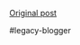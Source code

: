 <!--
date: '2008-06-28'
published: true
slug: 2008-06-jill-bolte-taylors-powerful-stroke-of
time_to_read: 5
title: Jill Bolte Taylor's powerful stroke of insight | Video on TED.com
-->



[Original post](https://ysfk.blogspot.com/2008/06/jill-bolte-taylors-powerful-stroke-of.html)

#legacy-blogger 